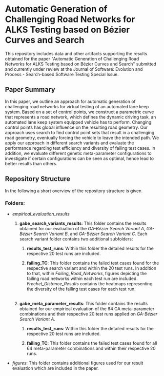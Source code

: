 # Automatic Generation of Challenging Road Networks for ALKS Testing based on Bézier Curves and Search

This repository includes data and other artifacts supporting the results obtained for the paper "Automatic Generation of Challenging Road Networks for ALKS Testing based on Bézier Curves and Search" submitted  and currently under review at the Journal of Software: Evolution and Process - Search-based Software Testing Special Issue.

## Paper Summary
In this paper, we outline an approach for automatic generation of challenging road networks for virtual testing of an automated lane keep system. Based on a set of control points, we construct a parametric curve that represents a road network, which defines the dynamic driving task, an automated lane keep system equipped vehicle has to perform. Changing control points has global influence on the resulting road geometry. Our approach uses search to find control point sets that result in a challenging road geometry, eventually forcing the vehicle to leave the intended path. We apply our approach in different search variants and evaluate the performance regarding test efficiency and diversity of failing test cases. In addition, we evaluate different genetic meta-parameter configurations to investigate if certain configurations can be seen as optimal, hence lead to better results than others.

## Repository Structure

In the following a short overview of the repository structure is given.
### Folders:

- *empirical_evaluation_results*

    1. **gabe_search_variants_results**: This folder contains the results obtained for our evaluation of the *GA-Bézier Search Variant A*, *GA-Bézier Search Variant B*, and *GA-Bézier Search Variant C*. Each search variant folder contains two additional subfolders:
    
        1. **results_test_runs**: Within this folder the detailed results for the respective 20 test runs are included. 

        2. **failing_TC**: This folder contains the failed test cases found for the respective search variant and within the 20 test runs. In addition to that, within *Failing_Road_Networks*, figures depicting the failing road networks within each test run are included. *Frechet_Distance_Results* contains the heatmaps representing the diversity of the failing test cases for each test run. 
    <br/><br/>
    1. **gabe_meta_parameter_results**: This folder contains the results obtained for our empirical evaluation of the 64 GA meta-parameter combinations and their respective 20 test runs applied on *GA-Bézier Search Variant A*.
        
        1. **results_test_runs**: Within this folder the detailed results for the respective 20 test runs are included.

        2. **failing_TC**: This folder contains the failed test cases found for all 64 meta-parameter combinations and within their respective 20 runs.

- *figures*: This folder contains additional figures used for our result evaluation which are included in the paper.


